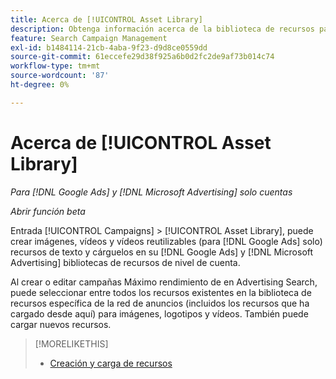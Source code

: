 ```yaml
---
title: Acerca de [!UICONTROL Asset Library]
description: Obtenga información acerca de la biblioteca de recursos para los recursos de publicidad.
feature: Search Campaign Management
exl-id: b1484114-21cb-4aba-9f23-d9d8ce0559dd
source-git-commit: 61eccefe29d38f925a6b0d2fc2de9af73b014c74
workflow-type: tm+mt
source-wordcount: '87'
ht-degree: 0%

---
```


# Acerca de [!UICONTROL Asset Library]

<!-- Combine with "Create" page into one page once you can do more than just create/upload. Or still combine them and rename this page; you can't really "manage" assets here, just create/upload and see a list of assets you've previously uploaded (including a preview), but not edit existing uploaded assets or anything on the ad network. -->

*Para [!DNL Google Ads] y [!DNL Microsoft Advertising] solo cuentas*

*Abrir función beta*

Entrada [!UICONTROL Campaigns] > [!UICONTROL Asset Library], puede crear imágenes, vídeos y vídeos reutilizables (para [!DNL Google Ads] solo) recursos de texto y cárguelos en su [!DNL Google Ads] y [!DNL Microsoft Advertising] bibliotecas de recursos de nivel de cuenta.

Al crear o editar campañas Máximo rendimiento de en Advertising Search, puede seleccionar entre todos los recursos existentes en la biblioteca de recursos específica de la red de anuncios (incluidos los recursos que ha cargado desde aquí) para imágenes, logotipos y vídeos. También puede cargar nuevos recursos.

<!--
Should all assets on the ad network be listed in Campaigns > Asset Library by now, or just ones created/uploaded from our UI? (Within perf max campaign settings, you can select from all in the ad network's asset library, which should include assets uploaded from our UI. But I'm not sure that this list here is the same.) If all, then mention when they're updated.

-->

>[!MORELIKETHIS]
>
>* [Creación y carga de recursos](asset-create.md)
